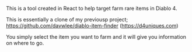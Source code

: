 This is a tool created in React to help target farm rare items in Diablo 4.

This is essentially a clone of my previousp project; https://github.com/davwlee/diablo-item-finder (https://d4uniques.com)

You simply select the item you want to farm and it will give you information on where to go.
